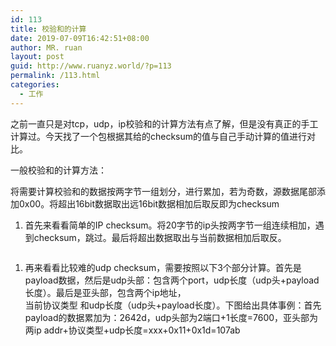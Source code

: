 ```yaml
---
id: 113
title: 校验和的计算
date: 2019-07-09T16:42:51+08:00
author: MR. ruan
layout: post
guid: http://www.ruanyz.world/?p=113
permalink: /113.html
categories:
  - 工作
---
```

之前一直只是对tcp，udp，ip校验和的计算方法有点了解，但是没有真正的手工计算过。今天找了一个包根据其给的checksum的值与自己手动计算的值进行对比。

一般校验和的计算方法：

将需要计算校验和的数据按两字节一组划分，进行累加，若为奇数，源数据尾部添加0x00。将超出16bit数据取出远16bit数据相加后取反即为checksum

  1. 首先来看看简单的IP checksum。将20字节的ip头按两字节一组连续相加，遇到checksum，跳过。最后将超出数据取出与当前数据相加后取反。<figure class="wp-block-image">

<img src="http://www.ruanyz.world/wp-content/uploads/2019/07/image-1.png" alt="" class="wp-image-115" srcset="http://www.ruanyz.world/wp-content/uploads/2019/07/image-1.png 603w, http://www.ruanyz.world/wp-content/uploads/2019/07/image-1-300x40.png 300w" sizes="(max-width: 603px) 100vw, 603px" /> </figure> 

  1. 再来看看比较难的udp checksum，需要按照以下3个部分计算。首先是payload数据，然后是udp头部：包含两个port，udp长度（udp头+payload长度）。最后是亚头部，包含两个ip地址，  
    当前协议类型 和udp长度（udp头+payload长度）。下图给出具体事例：首先payload的数据累加为：2642d，udp头部为2端口+1长度=7600，亚头部为两ip addr+协议类型+udp长度=xxx+0x11+0x1d=107ab<figure class="wp-block-image">

<img src="http://www.ruanyz.world/wp-content/uploads/2019/07/image.png" alt="" class="wp-image-114" srcset="http://www.ruanyz.world/wp-content/uploads/2019/07/image.png 637w, http://www.ruanyz.world/wp-content/uploads/2019/07/image-300x43.png 300w" sizes="(max-width: 637px) 100vw, 637px" /> <figcaption>  
</figcaption></figure>